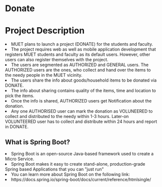 # Donate


# Project Description
<li> MUET plans to launch a project (DONATE) for the students and faculty. </li>
<li> The project requires web as well as mobile application development that registers MUET students and faculty as its default users. However, other users can also register themselves with the project. </li>
<li> The users are segmented as AUTHORIZED and GENERAL users. The AUTHORIZED users are the ones, who collect and hand over the items to the needy people in the MUET vicinity. </li>
<li> The users share the info about goods/household items to be donated via DONATE. </li>
<li> The info about sharing contains quality of the items, time and location to pick the items. </li>
<li> Once the info is shared, AUTHORIZED users get Notification about the donation. </li>
<li> Any one AUTHORISED user can mark the donation as VOLUNEERED to collect and distributed to the needy within 1-3 hours. Later-on VOLUNTEERED user has to collect and distribute within 24 hours and report in DONATE. </li>


## What is Spring Boot?
<li> Spring Boot is an open-source Java-based framework used to create a Micro Service.
<li> Spring Boot makes it easy to create stand-alone, production-grade Spring based Applications that you can "just run"
<li> You can learn more about Spring Boot on the following link:
<li> https://docs.spring.io/spring-boot/docs/current/reference/htmlsingle/


